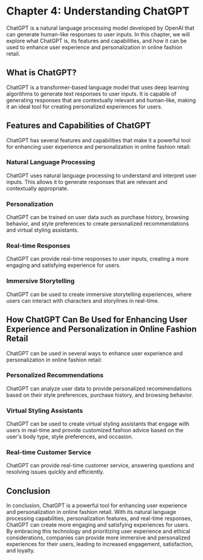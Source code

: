 Chapter 4: Understanding ChatGPT
================================

ChatGPT is a natural language processing model developed by OpenAI that can generate human-like responses to user inputs. In this chapter, we will explore what ChatGPT is, its features and capabilities, and how it can be used to enhance user experience and personalization in online fashion retail.

What is ChatGPT?
----------------

ChatGPT is a transformer-based language model that uses deep learning algorithms to generate text responses to user inputs. It is capable of generating responses that are contextually relevant and human-like, making it an ideal tool for creating personalized experiences for users.

Features and Capabilities of ChatGPT
------------------------------------

ChatGPT has several features and capabilities that make it a powerful tool for enhancing user experience and personalization in online fashion retail:

### Natural Language Processing

ChatGPT uses natural language processing to understand and interpret user inputs. This allows it to generate responses that are relevant and contextually appropriate.

### Personalization

ChatGPT can be trained on user data such as purchase history, browsing behavior, and style preferences to create personalized recommendations and virtual styling assistants.

### Real-time Responses

ChatGPT can provide real-time responses to user inputs, creating a more engaging and satisfying experience for users.

### Immersive Storytelling

ChatGPT can be used to create immersive storytelling experiences, where users can interact with characters and storylines in real-time.

How ChatGPT Can Be Used for Enhancing User Experience and Personalization in Online Fashion Retail
--------------------------------------------------------------------------------------------------

ChatGPT can be used in several ways to enhance user experience and personalization in online fashion retail:

### Personalized Recommendations

ChatGPT can analyze user data to provide personalized recommendations based on their style preferences, purchase history, and browsing behavior.

### Virtual Styling Assistants

ChatGPT can be used to create virtual styling assistants that engage with users in real-time and provide customized fashion advice based on the user's body type, style preferences, and occasion.

### Real-time Customer Service

ChatGPT can provide real-time customer service, answering questions and resolving issues quickly and efficiently.

Conclusion
----------

In conclusion, ChatGPT is a powerful tool for enhancing user experience and personalization in online fashion retail. With its natural language processing capabilities, personalization features, and real-time responses, ChatGPT can create more engaging and satisfying experiences for users. By embracing this technology and prioritizing user experience and ethical considerations, companies can provide more immersive and personalized experiences for their users, leading to increased engagement, satisfaction, and loyalty.
